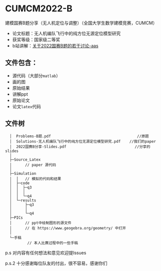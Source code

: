 # CUMCM2022-B
建模国赛B题分享（无人机定位与调整）（全国大学生数学建模竞赛，CUMCM）
- 论文标题：无人机编队飞行中的纯方位无源定位模型研究
- 获奖等级：国家级二等奖
- b站讲解：[关于2022国赛B题的若干讨论-aas](https://www.bilibili.com/video/BV1ou4y1Y7fR/)

## 文件包含：
- 源代码（大部分`matlab`）
- 画的图
- 原始结果
- 讲解ppt
- 原始论文
- 论文`latex`代码

## 文件树
      │  Problems-B题.pdf                                       //原题
      │  Solutions-无人机编队飞行中的纯方位无源定位模型研究.pdf    //我们的paper
      │  2022国赛B分享-Slides.pdf                               //分享的slides
      │
      ├─Source_Latex
      │      // paper 源代码
      │
      ├─Simulation
      │  │   // 模拟的代码和结果
      │  ├─code
      │  │  ├─q3
      │  │  │
      │  │  └─q4
      │  └─results
      │      ├─q3
      │      │
      │      └─q4
      ├─PICs
      │      // ppt中绘制图形的源文件 
      │      // 在 https://www.geogebra.org/geometry/ 中打开
      │
      └─手稿
              // 本人比赛过程中的一些手稿
        



p.s 对内容有任何想法和意见欢迎提Issues

p.s.2 十分感谢每位队友的付出，很不容易，感谢你们
